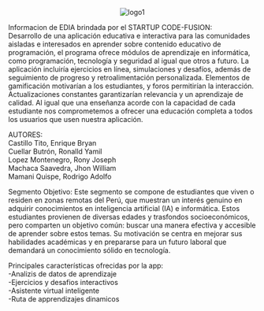 <p align="center">
  <img src="https://github.com/RonaldYamilCB26/Edi.github.io/assets/143020476/617b7131-f195-42ac-82e9-6fc2da9802f8" alt="logo1">
</p>

Informacion de EDIA brindada por el STARTUP CODE-FUSION:<br>
Desarrollo de una aplicación educativa e interactiva para las comunidades aisladas e interesados en aprender sobre contenido educativo de programación, 
el programa ofrece módulos de aprendizaje en informática, como programación, tecnología y seguridad al igual que otros a futuro. La aplicación incluiría ejercicios en línea, simulaciones 
y desafíos, además de seguimiento de progreso y retroalimentación personalizada. Elementos de gamificación motivarían a los estudiantes, y foros permitirían la interacción. Actualizaciones 
constantes garantizarían relevancia y un aprendizaje de calidad. Al igual que una enseñanza acorde con la capacidad de cada estudiante nos comprometemos a ofrecer una educación completa a
todos los usuarios que usen nuestra aplicación.

AUTORES:<br>
Castillo Tito, Enrique Bryan<br>
Cuellar Butrón, Ronalld Yamil<br>
Lopez Montenegro, Rony Joseph<br>
Machaca Saavedra, Jhon William<br>
Mamani Quispe, Rodrigo Adolfo<br>

Segmento Objetivo:
Este segmento se compone de estudiantes que viven o residen en zonas remotas del Perú, que muestran un interés genuino en adquirir conocimientos en inteligencia
artificial (IA) e informática. Estos estudiantes provienen de diversas edades y trasfondos socioeconómicos, pero comparten un objetivo común: buscar una manera efectiva y 
accesible de aprender sobre estos temas. Su motivación se centra en mejorar sus habilidades académicas y en prepararse para un futuro laboral que demandará un conocimiento 
sólido en tecnología.

Principales características ofrecidas por la app:<br>
-Analizis de datos de aprendizaje <br>
-Ejercicios y desafios interactivos <br>
-Asistente virtual inteligente <br>
-Ruta de apprendizajes dinamicos <br>
